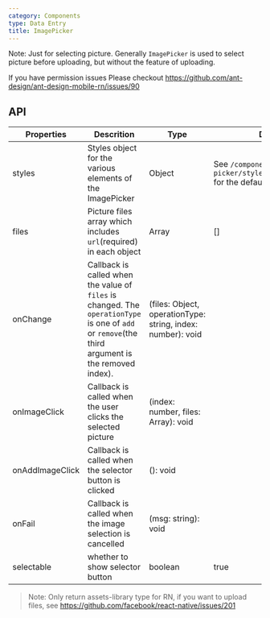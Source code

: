 ```yaml
---
category: Components
type: Data Entry
title: ImagePicker
---
```


Note: Just for selecting picture. Generally `ImagePicker` is used to select picture before uploading, but without the feature of uploading.

If you have permission issues Please checkout https://github.com/ant-design/ant-design-mobile-rn/issues/90

## API

Properties | Descrition | Type | Default
-----------|------------|------|--------
| styles  | Styles object for the various elements of the ImagePicker | Object | See `/components/image-picker/style/index.native.tsx` for the defaults |
| files    | Picture files array which includes `url`(required) in each object | Array  | []  |
| onChange    |   Callback is called when the value of `files` is changed. The `operationType` is one of `add` or `remove`(the third argument is the removed index).| (files: Object, operationType: string, index: number): void |   |
| onImageClick   | Callback is called when the user clicks the selected picture | (index: number, files: Array): void |   |
| onAddImageClick | Callback is called when the selector button is clicked   | (): void |   |
| onFail | Callback is called when the image selection is cancelled  | (msg: string): void |   |
| selectable | whether to show selector button  | boolean |  true |

> Note: Only return assets-library type for RN, if you want to upload files, see https://github.com/facebook/react-native/issues/201
